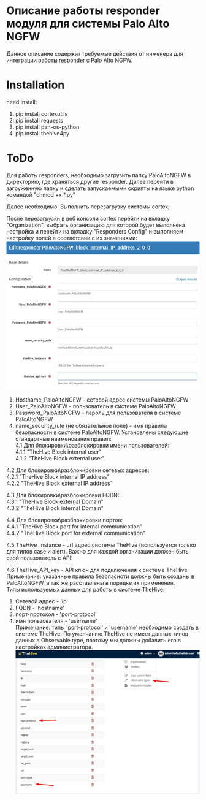 # Описание работы responder модуля для системы Palo Alto NGFW

Данное описание содержит требуемые действия от инженера для интеграции работы responder с Palo Alto NGFW.

# Installation

need install:
1. pip install cortexutils
2. pip install requests
3. pip install pan-os-python
4. pip install thehive4py
# ToDo

Для работы responders, необходимо загрузить папку PaloAltoNGFW в директорию, где храняться другие responder. Далее перейти в загруженную папку и сделать запускаемыми скрипты на языке python командой "chmod +x *.py"

Далее необходимо:
Выполнить перезагрузку системы cortex;

После перезагрузки в веб консоли cortex перейти на вкладку "Organization", выбрать организацию для которой будет выполнена настройка и перейти на вкладку "Responders Config" и выполняем настройку полей в соответсвии с их значениями:
![alt text](Responders.jpg)
1. Hostname_PaloAltoNGFW - сетевой адрес системы PaloAltoNGFW
2. User_PaloAltoNGFW - пользователь в системе PaloAltoNGFW
3. Password_PaloAltoNGFW - пароль для пользователя в системе PaloAltoNGFW
4. name_security_rule (не обязательное поле) - имя правила безопасности в системе PaloAltoNGFW. Установлены следующие стандартные наименования правил:  
4.1 Для блокировки\разблокировки имени пользователей:  
4.1.1 "TheHive Block internal user"  
4.1.2 "TheHive Block external user"  

4.2 Для блокировки\разблокировки сетевых адресов:  
4.2.1 "TheHive Block internal IP address"  
4.2.2 "TheHive Block external IP address"  

4.3 Для блокировки\разблокировки FQDN:  
4.3.1 "TheHive Block external Domain"  
4.3.2 "TheHive Block internal Domain"  

4.4 Для блокировки\разблокировки портов:  
4.4.1 "TheHive Block port for internal communication"  
4.4.2 "TheHive Block port for external communication"  

4.5 TheHive_instance - url адрес системы TheHive (используется только для типов case и alert).
Важно для каждой организации должен быть свой пользователь с API!

4.6 TheHive_API_key - API ключ для подключения к системе TheHive  
Примечание: указанные правила безопасноти должны быть созданы в PaloAltoNGFW, а так же расставлены в порядке их применения.  
Типы используемых данных для работы в системе TheHive:
1. Сетевой адрес - 'ip'
2. FQDN - 'hostname'
3. порт-протокол - 'port-protocol'
4. имя пользователя - 'username'  
Примечание: типы 'port-protocol' и 'username' необходимо создать в системе TheHive. По умолчанию TheHive не имеет данных типов данных в Observable type, поэтому мы должны добавить его в настройках администратора.  
![alt text](AddObservableType.jpg)